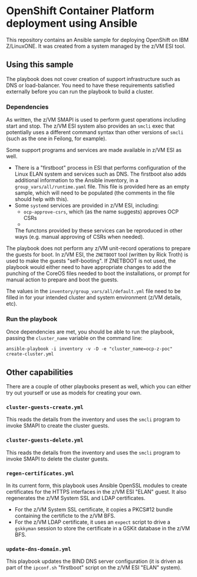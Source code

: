 # OpenShift Container Platform deployment using Ansible
This repository contains an Ansible sample for deploying OpenShift on IBM Z/LinuxONE.
It was created from a system managed by the z/VM ESI tool.

## Using this sample
The playbook does not cover creation of support infrastructure such as DNS or load-balancer.
You need to have these requirements satisfied externally before you can run the playbook to build a cluster.

### Dependencies
As written, the z/VM SMAPI is used to perform guest operations including start and stop.
The z/VM ESI system also provides an `smcli` exec that potentially uses a different command syntax than other versions of `smcli` (such as the one in Feilong, for example).

Some support programs and services are made available in z/VM ESI as well.
* There is a "firstboot" process in ESI that performs configuration of the Linux ELAN system and services such as DNS.
The firstboot also adds additional information to the Ansible inventory, in a `group_vars/all/runtime.yaml` file.
This file is provided here as an empty sample, which will need to be populated (the comments in the file should help with this).
* Some `systemd` services are provided in z/VM ESI, including:
  * `ocp-approve-csrs`, which (as the name suggests) approves OCP CSRs
  * 
  The functons provided by these services can be reproduced in other ways (e.g. manual approving of CSRs when needed).

The playbook does not perform any z/VM unit-record operations to prepare the guests for boot.
In z/VM ESI, the `ZNETBOOT` tool (written by Rick Troth) is used to make the guests "self-booting".
If ZNETBOOT is not used, the playbook would either need to have appropriate changes to add the punching of the CoreOS files needed to boot the installations, or prompt for manual action to prepare and boot the guests.

The values in the `inventory/group_vars/all/default.yml` file need to be filled in for your intended cluster and system environment (z/VM details, etc).

### Run the playbook
Once dependencies are met, you should be able to run the playbook, passing the `cluster_name` variable on the command line:
```
ansible-playbook -i inventory -v -D -e "cluster_name=ocp-z-poc" create-cluster.yml
```

## Other capabilities
There are a couple of other playbooks present as well, which you can either try out yourself or use as models for creating your own.

### `cluster-guests-create.yml`
This reads the details from the inventory and uses the `smcli` program to invoke SMAPI to create the cluster guests.

### `cluster-guests-delete.yml`
This reads the details from the inventory and uses the `smcli` program to invoke SMAPI to delete the cluster guests.

### `regen-certificates.yml`
In its current form, this playbook uses Ansible OpenSSL modules to create certificates for the HTTPS interfaces in the z/VM ESI "ELAN" guest.
It also regenerates the z/VM System SSL and LDAP certificates.
* For the z/VM System SSL certificate, it copies a PKCS#12 bundle containing the certificte to the z/VM BFS.
* For the z/VM LDAP certificate, it uses an `expect` script to drive a `gskkyman` session to store the certificate in a GSKit database in the z/VM BFS.

### `update-dns-domain.yml`
This playbook updates the BIND DNS server configuration (it is driven as part of the `ipconf.sh` "firstboot" script on the z/VM ESI "ELAN" system).
